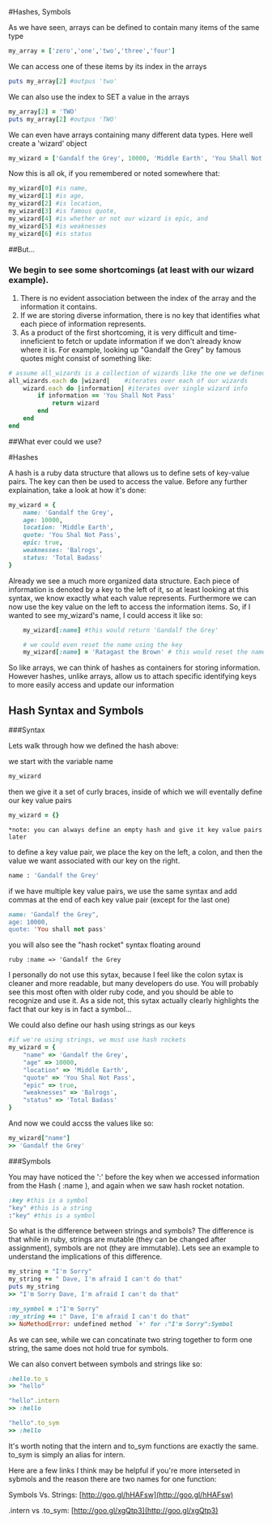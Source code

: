 #Hashes, Symbols

As we have seen, arrays can be defined to contain
	many items of the same type

```ruby 
my_array = ['zero','one','two','three','four']
```


We can access one of these items by its index in the arrays

```ruby 
puts my_array[2] #outpus 'two' 
```


We can also use the index to SET a value in the arrays

```ruby 
my_array[2] = 'TWO'
puts my_array[2] #outpus 'TWO'
```


We can even have arrays containing many different
  data types. Here well create a 'wizard' object

```ruby
my_wizard = ['Gandalf the Grey', 10000, 'Middle Earth', 'You Shall Not Pass', true, 'Balrogs', 'Total Badass']
```


Now this is all ok, if you remembered or noted somewhere that:
```ruby
my_wizard[0] #is name,
my_wizard[1] #is age,
my_wizard[2] #is location,
my_wizard[3] #is famous quote,
my_wizard[4] #is whether or not our wizard is epic, and
my_wizard[5] #is weaknesses
my_wizard[6] #is status
```

##But...
### We begin to see some shortcomings (at least with our wizard example). 

1. There is no evident association between the index of the array and the information it contains.
2. If we are storing diverse information, there is no key that identifies what each piece of information represents.
3. As a product of the first shortcoming, it is very difficult and time-inneficient to fetch or update information if we don't already know where it is. For example, looking up "Gandalf the Grey" by famous quotes might consist of something like:

```ruby
# assume all_wizards is a collection of wizards like the one we defined above
all_wizards.each do |wizard|	#iterates over each of our wizards
	wizard.each do |information| #iterates over single wizard info
		if information == 'You Shall Not Pass'
			return wizard
		end
	end
end
```

##What ever could we use?

#Hashes

A hash is a ruby data structure that allows us to define sets of key-value pairs. The key can then be used to access the value. Before any further explaination, take a look at how it's done:

```ruby
my_wizard = {
    name: 'Gandalf the Grey',
    age: 10000,
    location: 'Middle Earth',
    quote: 'You Shal Not Pass',
    epic: true,
    weaknesses: 'Balrogs',
    status: 'Total Badass'
}
```

Already we see a much more organized data structure. Each piece of information is denoted by a key to the left of it, so at least looking at this syntax, we know exactly what each value represents. Furthermore we can now use the key value on the left to access the information items. So, if I wanted to see my_wizard's name, I could access it like so:


```ruby
    my_wizard[:name] #this would return 'Gandalf the Grey'

    # we could even reset the name using the key
    my_wizard[:name] = 'Ratagast the Brown' # this would reset the name of the wizard
```

So like arrays, we can think of hashes as containers for storing information. However hashes, unlike arrays, allow us to attach specific identifying keys to more easily access and update our information

## Hash Syntax and Symbols

###Syntax

Lets walk through how we defined the hash above:

we start with the variable name

```ruby
my_wizard
```

then we give it a set of curly braces, inside of which we will eventally define our key value pairs

```ruby
my_wizard = {}
```
    *note: you can always define an empty hash and give it key value pairs later
    
to define a key value pair, we place the key on the left, a colon, and then the value we want associated with our key on the right.

```ruby
name : 'Gandalf the Grey'
````

if we have multiple key value pairs, we use the same syntax and add commas at the end of each key value pair (except for the last one)

```ruby
name: 'Gandalf the Grey",
age: 10000,
quote: 'You shall not pass'
```

you will also see the "hash rocket" syntax floating around

`ruby
:name => 'Gandalf the Grey
`

I personally do not use this sytax, because I feel like the colon sytax is cleaner and more readable, but many developers
do use. You will probably see this most often with older ruby code, and you should be able to recognize and use it. As a side not, this sytax actually clearly highlights the fact that our key is in fact a symbol… 

We could also define our hash using strings as our keys

```ruby
#if we're using strings, we must use hash rockets
my_wizard = {
    "name" => 'Gandalf the Grey',
    "age" => 10000,
    "location" => 'Middle Earth',
    "quote" => 'You Shal Not Pass',
    "epic" => true,
    "weaknesses" => 'Balrogs',
    "status" => 'Total Badass'
}

```
And now we could accss the values like so:

```ruby
my_wizard["name"]
>> 'Gandalf the Grey'
```

###Symbols

You may have noticed the ':' before the key when we accessed information from the Hash ( :name ), and again when we saw hash rocket notation. 

```ruby
:key #this is a symbol
"key" #this is a string
:"key" #this is a symbol
```

So what is the difference between strings and symbols? The difference is that while in ruby, strings are mutable (they can be changed after assignment), symbols are not (they are immutable). Lets see an example to understand the implications of this difference.

```ruby
my_string = "I'm Sorry"
my_string += " Dave, I'm afraid I can't do that"
puts my_string 
>> "I'm Sorry Dave, I'm afraid I can't do that"

:my_symbol = :"I'm Sorry"
:my_string += :" Dave, I'm afraid I can't do that"
>> NoMethodError: undefined method `+' for :"I'm Sorry":Symbol
```
As we can see, while we can concatinate two string together to form one string, the same does not hold true for symbols.

We can also convert between symbols and strings like so:

```ruby
:hello.to_s
>> "hello"

"hello".intern
>> :hello

"hello".to_sym
>> :hello
```

It's worth noting that the intern and to_sym functions are exactly the same. to_sym is simply an alias for intern.

Here are a few links I think may be helpful if you're more interseted in sybmols and the reason there are two names for one function:


Symbols Vs. Strings: [http://goo.gl/hHAFsw](http://goo.gl/hHAFsw)

.intern vs .to_sym: [http://goo.gl/xgQtp3](http://goo.gl/xgQtp3)